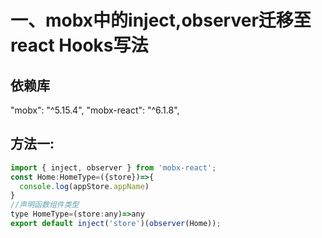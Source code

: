# 一、mobx中的inject,observer迁移至react Hooks写法

## 依赖库

"mobx": "^5.15.4",
 "mobx-react": "^6.1.8",

## 方法一:

```jsx
import { inject, observer } from 'mobx-react';
const Home:HomeType=({store})=>{
  console.log(appStore.appName)
}
//声明函数组件类型
type HomeType=(store:any)=>any
export default inject('store')(observer(Home));
```

